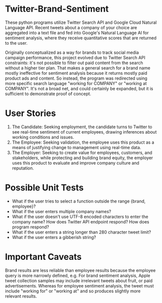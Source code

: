 # Twitter-Brand-Sentiment
These python programs utilize Twitter Search API and Google Cloud Natural Language API. Recent tweets about a company of your choice are aggregated into a text file and fed into Google's Natural Language AI for sentiment analysis, where they receive quantitative scores that are returned to the user. 

Originally conceptualized as a way for brands to track social media campaign performance, this project evolved due to Twitter Search API constraints: it's not possible to filter out paid content from the search without a higher tier plan. That makes a general search for a brand name mostly ineffective for sentiment analysis because it returns mostly paid product ads and content. So instead, the program was redirected using more specific search language "working for COMPANY" or "working at COMPANY". It's not a broad net, and could certainly be expanded, but it is sufficient to demonstrate proof of concept. 

# User Stories
  1. The Candidate: Seeking employment, the candidate turns to Twitter to see real-time sentiment of current employees, drawing inferences about working conditions and issues. 
  2. The Employee: Seeking validation, the employee uses this product as a means of justifying change to management using real-time data.
  3. The Employer: Seeking to create value for employees, customers, and stakeholders, while protecting and building brand equity, the employer uses this product to evaluate and improve company culture and reputation. 

# Possible Unit Tests
- What if the user tries to select a function outside the range {brand, employee}? 
- What if the user enters multiple company names? 
- What if the user doesn't use UTF-8 encoded characters to enter the company name? How does Twitter API endpoint respond? How does program respond? 
- What if the user enters a string longer than 280 character tweet limit?
- What if the user enters a gibberish string?

# Important Caveats
Brand results are less reliable than employee results because the employee query is more narrowly defined, e.g. For brand sentiment analysis, Apple tweet collection samples may include irrelevant tweets about fruit, or paid advertisements. Whereas for employee sentiment analysis, the tweet must include "working for" or "working at" and so produces slightly more relevant results. 
